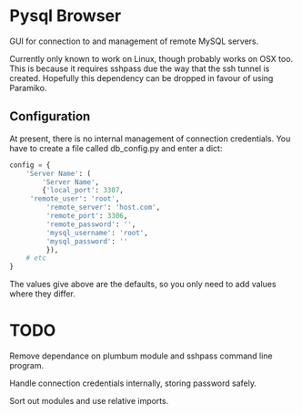 Pysql Browser
=============

GUI for connection to and management of remote MySQL servers.

Currently only known to work on Linux, though probably works on OSX
too. This is because it requires sshpass due the way that the ssh
tunnel is created. Hopefully this dependency can be dropped in favour
of using Paramiko.

Configuration
-------------

At present, there is no internal management of connection
credentials. You have to create a file called db_config.py and enter a dict:

```python
config = {
    'Server Name': (
        'Server Name',
        {'local_port': 3307,
	 'remote_user': 'root',
         'remote_server': 'host.com',
         'remote_port': 3306,
         'remote_password': '',
         'mysql_username': 'root',
         'mysql_password': ''
         }),
    # etc
}
```

The values give above are the defaults, so you only need to add values
where they differ.

TODO
====

Remove dependance on plumbum module and sshpass command line program.

Handle connection credentials internally, storing password safely.

Sort out modules and use relative imports.
